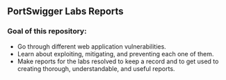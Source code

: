 ## PortSwigger Labs Reports

### Goal of this repository:

* Go through different web application vulnerabilities.
* Learn about exploiting, mitigating, and preventing each one of them.
* Make reports for the labs resolved to keep a record and to get used to creating thorough, understandable, and useful reports.
